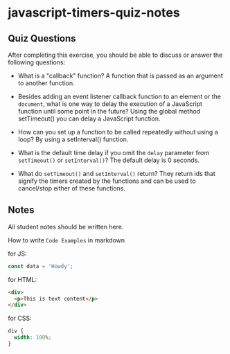 # javascript-timers-quiz-notes

## Quiz Questions

After completing this exercise, you should be able to discuss or answer the following questions:

- What is a "callback" function?
  A function that is passed as an argument to another function.

- Besides adding an event listener callback function to an element or the `document`, what is one way to delay the execution of a JavaScript function until some point in the future?
  Using the global method setTimeout() you can delay a JavaScript function.

- How can you set up a function to be called repeatedly without using a loop?
  By using a setInterval() function.

- What is the default time delay if you omit the `delay` parameter from `setTimeout()` or `setInterval()`?
  The default delay is 0 seconds.

- What do `setTimeout()` and `setInterval()` return?
  They return ids that signify the timers created by the functions and can be used to cancel/stop either of these functions.

## Notes

All student notes should be written here.

How to write `Code Examples` in markdown

for JS:

```javascript
const data = 'Howdy';
```

for HTML:

```html
<div>
  <p>This is text content</p>
</div>
```

for CSS:

```css
div {
  width: 100%;
}
```
